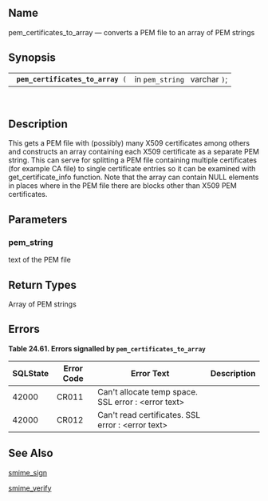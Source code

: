 <div id="fn_pem_certificates_to_array" class="refentry">

<div class="titlepage">

</div>

<div class="refnamediv">

## Name

pem_certificates_to_array — converts a PEM file to an array of PEM
strings

</div>

<div class="refsynopsisdiv">

## Synopsis

<div id="fsyn_pem_certificates_to_array" class="funcsynopsis">

|                                        |                               |
|----------------------------------------|-------------------------------|
| ` `**`pem_certificates_to_array`**` (` | in `pem_string ` varchar `)`; |

<div class="funcprototype-spacer">

 

</div>

</div>

</div>

<div id="desc_pem_certificates_to_array" class="refsect1">

## Description

This gets a PEM file with (possibly) many X509 certificates among others
and constructs an array containing each X509 certificate as a separate
PEM string. This can serve for splitting a PEM file containing multiple
certificates (for example CA file) to single certificate entries so it
can be examined with get_certificate_info function. Note that the array
can contain NULL elements in places where in the PEM file there are
blocks other than X509 PEM certificates.

</div>

<div id="params_pem_certificates_to_array" class="refsect1">

## Parameters

<div id="id98741" class="refsect2">

### pem_string

text of the PEM file

</div>

</div>

<div id="ret_pem_certificates_to_array" class="refsect1">

## Return Types

Array of PEM strings

</div>

<div id="errors_pem_certificates_to_array" class="refsect1">

## Errors

<div id="id98749" class="table">

**Table 24.61. Errors signalled by `pem_certificates_to_array `**

<div class="table-contents">

| SQLState                              | Error Code                            | Error Text                                                                            | Description |
|---------------------------------------|---------------------------------------|---------------------------------------------------------------------------------------|-------------|
| <span class="errorcode">42000 </span> | <span class="errorcode">CR011 </span> | <span class="errortext">Can't allocate temp space. SSL error : \<error text\> </span> |             |
| <span class="errorcode">42000 </span> | <span class="errorcode">CR012 </span> | <span class="errortext">Can't read certificates. SSL error : \<error text\> </span>   |             |

</div>

</div>

  

</div>

<div id="seealso_pem_certificates_to_array" class="refsect1">

## See Also

<a href="fn_smime_sign.html" class="link"
title="smime_sign">smime_sign</a>

<a href="fn_smime_verify.html" class="link"
title="smime_verify">smime_verify</a>

</div>

</div>
